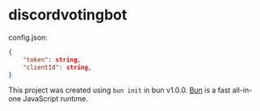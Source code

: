 # discordvotingbot

config.json: 

```json
{
    "token": string,
    "clientId": string,
}
```

This project was created using `bun init` in bun v1.0.0. [Bun](https://bun.sh) is a fast all-in-one JavaScript runtime.